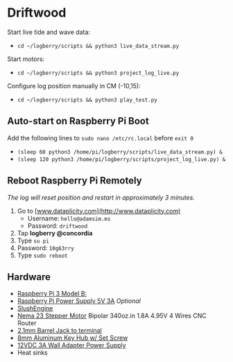 # Driftwood

Start live tide and wave data: 

- `cd ~/logberry/scripts && python3 live_data_stream.py`

Start motors:

- `cd ~/logberry/scripts && python3 project_log_live.py`

Configure log position manually in CM (-10,15):

- `cd ~/logberry/scripts && python3 play_test.py`

## Auto-start on Raspberry Pi Boot
Add the following lines to `sudo nano /etc/rc.local` before `exit 0`
- `(sleep 60
python3 /home/pi/logberry/scripts/live_data_stream.py) &`
- `(sleep 120
python3 /home/pi/logberry/scripts/project_log_live.py) &`

## Reboot Raspberry Pi Remotely
_The log will reset position and restart in approximately 3 minutes._

1. Go to [www.dataplicity.com](http://www.dataplicity.com) 
    - Username: `hello@adamsim.ms`
    - Password: `driftwood`
2. Tap **logberry @concordia**
3. Type `su pi`
4. Password: `10g63rry`
5. Type `sudo reboot` 

## Hardware

- [Raspberry Pi 3 Model B:](https://www.raspberrypi.org/products/raspberry-pi-3-model-b/)
- [Raspberry Pi Power Supply 5V 3A](https://www.robotshop.com/ca/en/raspberry-pi-power-supply-5v-3a-micro-usb.html) *Optional*
- [SlushEngine](https://roboteurs.com/products/slushengine)
- [Nema 23 Stepper Motor](https://www.amazon.ca/Stepper-Motor-Bipolar-340oz-Router/dp/B074X52ZR2/ref=sr_1_1?s=industrial&ie=UTF8&qid=1521390147&sr=8-1&keywords=340oz.in+1.8A+4.95V) Bipolar 340oz.in 1.8A 4.95V 4 Wires CNC Router 
- [2.1mm Barrel Jack to terminal](https://www.robotshop.com/ca/en/barrel-jack-terminal-fit0151.html)
- [8mm Aluminum Key Hub w/ Set Screw](https://www.robotshop.com/ca/en/8mm-aluminum-key-hub-set-screw.html)
- [12VDC 3A Wall Adapter Power Supply](https://www.robotshop.com/ca/en/12vdc-3a-wall-adapter-power-supply.html)
- Heat sinks


